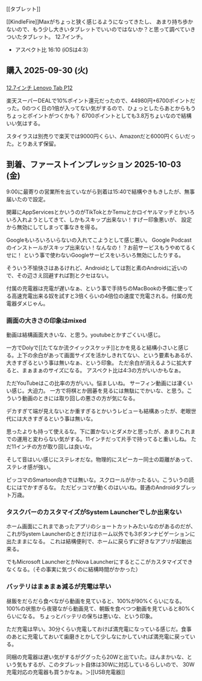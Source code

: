 [[タブレット]]

[[KindleFire]]Maxがちょっと狭く感じるようになってきたし、
あまり持ち歩かないので、もう少し大きいタブレットでいいのではないか？と思って調べていきついたタブレット。
12.7インチ。

- アスペクト比 16:10 (iOSは4:3）

## 購入 2025-09-30 (火)

<a href="https://hb.afl.rakuten.co.jp/ichiba/4cdcea13.76ef106e.4cdcea14.60942c00/?pc=https%3A%2F%2Fitem.rakuten.co.jp%2Flenovopc%2Fzach0002jp%2F&link_type=pict&ut=eyJwYWdlIjoiaXRlbSIsInR5cGUiOiJwaWN0Iiwic2l6ZSI6IjI0MHgyNDAiLCJuYW0iOjEsIm5hbXAiOiJyaWdodCIsImNvbSI6MSwiY29tcCI6ImRvd24iLCJwcmljZSI6MSwiYm9yIjoxLCJjb2wiOjEsImJidG4iOjEsInByb2QiOjAsImFtcCI6ZmFsc2V9" target="_blank" rel="nofollow sponsored noopener" style="word-wrap:break-word;"><img src="https://hbb.afl.rakuten.co.jp/hgb/4cdcea13.76ef106e.4cdcea14.60942c00/?me_id=1259632&item_id=10005656&pc=https%3A%2F%2Fthumbnail.image.rakuten.co.jp%2F%400_gold%2Flenovopc%2Fimages%2Fthumbnail-1%2Fdefault%2Fzach0002jp-1.jpg%3F_ex%3D240x240&s=240x240&t=pict" border="0" style="margin:2px" alt="" title=""><br>
12.7インチ Lenovo Tab P12</a>

楽天スーパーDEALで10%ポイント還元だったので、44980円+6700ポイントだった。0のつく日の1倍が入ってない気がするので、ひょっとしたらあとからもうちょっとポイントがつくかも？
6700ポイントとしても3.8万ちょいなので結構いい気はする。

スタイラスは別売りで楽天では9000円くらい、Amazonだと6000円くらいだった。とりあえず保留。

## 到着、ファーストインプレッション 2025-10-03 (金)

9:00に最寄りの営業所を出ていながら到着は15:40で結構やきもきしたが、無事届いたので設定。

開幕にAppServicesとかいうのがTikTokとかTemuとかロイヤルマッチとかいろいろ入れようとしてきて、しかもスキップ出来ない！すげー印象悪いが、
設定から無効にしてしまって事なきを得る。

Googleもいろいろいらないの入れてこようとして感じ悪い。
Google Podcastのインストールがスキップ出来ない！なんなの！？お前サービスもうやめてるくせに！
という事で使わないGoogleサービスをいろいろ無効にしたりする。

そういう不愉快さはあるけれど、Androidとしては割と素のAndroidに近いので、その辺さえ回避すれば割とクセはない。

付属の充電器は充電が遅いなぁ、という事で手持ちのMacBookの予備に使ってる高速充電出来る奴を試すと3倍くらいの4倍位の速度で充電される。付属の充電器ダメじゃん。

### 画面の大きさの印象はmixed

動画は結構画面大きいな、と思う。youtubeとかすごくいい感じ。

一方でDolyで[[たてなか流クイックスケッチ]]とかを見ると結構小さいと感じる。上下の余白があって画面サイズを活かしきれてない、という要素もあるが、
大きすぎるという事は無いなぁ、という印象。
ただ余白が消えるように拡大すると、まぁまぁのサイズになる。
アスペクト比は4:3の方がいいかもなぁ。

ただYouTubeはこの比率の方がいい。悩ましいね。
サーフィン動画には凄くいい感じ。大迫力。
一方で将棋とか囲碁を見るには無駄にでかいな、と思う。こういう動画のときには取り回しの悪さの方が気になる。

デカすぎて端が見えないとか重すぎるとかいうレビューも結構あったが、老眼世代には大きすぎるという事は無いな。

思ったよりも持って使えるな。下に置かないとダメかと思ったが、あまりこれまでの運用と変わらない気がする。11インチだって片手で持ってると重いしね。
ただ11インチの方が取り回しは良いな。

そして音はいい感じにステレオだな。物理的にスピーカー同士の距離があって、ステレオ感が強い。

ピッコマのSmartoon向きでは無いな。スクロールがかったるい。こういうの読むにはでかすぎるな。
ただピッコマが動くのはいいね。普通のAndroidタブレット万歳。

### タスクバーのカスタマイズがSystem Launcherでしか出来ない

ホーム画面にこれまであったアプリのショートカットみたいなのがあるのだが、これがSystem Launcherのときだけはホーム以外でも3ボタンナビゲーションに出たままになる。
これは結構便利で、ホームに戻らずに好きなアプリが起動出来る。

でもMicrosoft LauncherとかNova Launcherにするとここがカスタマイズできなくなる。（その事実に気づくのに結構時間がかかった）

### バッテリはまぁまぁ減るが充電は早い

昼飯をだらだら食べながら動画を見ていると、100%が90%くらいになる。
100%の状態から夜寝ながら動画見て、朝飯を食べつつ動画を見ていると80%くらいになる。
ちょっとバッテリの保ちは悪いな、という印象。

ただ充電は早い。30分くらい充電しておけば満充電になっている感じだ。食事のあとに充電しておいて歯磨きとかして少しなにかしていれば満充電に戻っている。

同梱の充電器は遅い気がするがググったら20Wと出ていた。ほんまかいな、という気もするが、このタブレット自体は30Wに対応しているらしいので、
30W充電対応の充電器も買うかなぁ。＞[[USB充電器]]